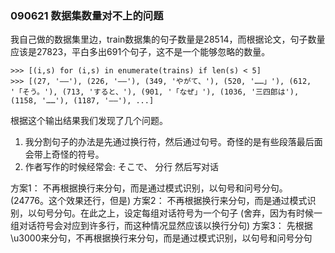 ### 090621 数据集数量对不上的问题 

我自己做的数据集里边，train数据集的句子数量是28514，而根据论文，句子数量应该是27823，平白多出691个句子，这不是一个能够忽略的数量。

```
>>> [(i,s) for (i,s) in enumerate(trains) if len(s) < 5]
>>> [(27, '――'), (226, '――'), (349, 'やがて、'), (520, '……」'), (612, '「そう。'), (713, 'すると、'), (901, '「なぜ」'), (1036, '三四郎は'), (1158, '……'), (1187, '――'), ...]
```

根据这个输出结果我们发现了几个问题。

1. 我分割句子的办法是先通过换行符，然后通过句号。奇怪的是有些段落最后面会带上奇怪的符号。
2. 作者写作的时候经常会: そこで、 分行 然后写对话

方案1： 不再根据换行来分句，而是通过模式识别，以句号和问号分句。 (24776。这个效果还行，但是)
方案2： 不再根据换行来分句，而是通过模式识别，以句号分句。在此之上，设定每组对话符号为一个句子 (舍弃，因为有时候一组对话符号会对应到许多行，而这种情况显然应该以换行分句)
方案3： 先根据\u3000来分句，不再根据换行来分句，而是通过模式识别，以句号和问号分句


